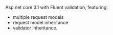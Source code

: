 Asp.net core 3.1 with Fluent validation, featuring:

* multiple request models
* request model inheritance
* validator inheritance.
